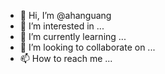 - 👋 Hi, I’m @ahanguang
- 👀 I’m interested in ...
- 🌱 I’m currently learning ...
- 💞️ I’m looking to collaborate on ...
- 📫 How to reach me ...

<!---
ahanguang/ahanguang is a ✨ special ✨ repository because its `README.md` (this file) appears on your GitHub profile.
You can click the Preview link to take a look at your changes.
--->
